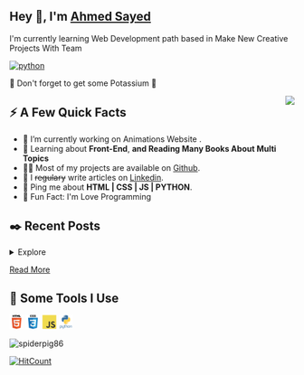 <h2>Hey 👋, I'm <a href="">Ahmed Sayed</a></h2>
<p>I'm currently learning Web Development path based in Make New Creative Projects With Team</p>
<p></a> <a href="https://instagram.com/a.s9.1.1?igshid===NTc4MTIwNjQ2YQ">
<img src="https://raw.githubusercontent.com/devicons/devicon/master/icons/instgram/instgram-original-wordmark.svg" alt="python" width="25" height="25" />
</a>
<p>🍌 Don't forget to get some Potassium 🍌</p>
<img align="right" src="https://media1.giphy.com/media/13HgwGsXF0aiGY/giphy.gif" />
<h2>⚡️ A Few Quick Facts</h2>
<ul>
<li>🔭 I’m currently working on Animations Website </a>.</li>
<li>🧐 Learning about <strong>Front-End</strong>, <strong>and Reading Many Books About Multi Topics</strong></li>
<li>👨‍💻 Most of my projects are available on <a href="https://github.com/AhmedSayed911">Github</a>.</li>
<li>📝 I <del>regulary</del> write articles on <a href="https://www.linkedin.com/in/ahmed-sayed-shalaby-799060282/">Linkedin</a>.</li>
<li>💬 Ping me about <strong>HTML | CSS | JS | PYTHON</strong>.</li>
<li>🎉 Fun Fact: I'm Love Programming</li>
</ul>
<h2>✒️ Recent Posts</h2>
<details>
    <summary>Explore</summary>
    <li><a href="https://www.facebook.com/groups/ElzeroWebSchool/permalink//5359710137491340">How To Start Learn Programming From Phone ...</a></li>
</details>
<p><a target="_blank" href="https://blog.stanleylim.me">Read More</a></p>
<h2>🚀 Some Tools I Use</h2>
<p align="left">
<img src="https://raw.githubusercontent.com/devicons/devicon/master/icons/html5/html5-original-wordmark.svg" alt="python" width="25" height="25" />
<img src="https://raw.githubusercontent.com/devicons/devicon/master/icons/css3/css3-original-wordmark.svg" alt="css3" width="25" height="25" />
<img src="https://raw.githubusercontent.com/devicons/devicon/master/icons/javascript/javascript-original.svg" alt="javascript" width="25" height="25" />
<img src="https://raw.githubusercontent.com/devicons/devicon/master/icons/python/python-original-wordmark.svg" alt="python" width="25" height="25" />
</p>
<img src="https://github-readme-stats.vercel.app/api?username=spiderpig86&show_icons=true&count_private=true" alt="spiderpig86" />
<p><a href="http://hits.dwyl.com/spiderpig86/spiderpig86/spiderpig86.svg?style=flat-square"><img src="https://hits.dwyl.com/spiderpig86/spiderpig86/spiderpig86.svg?style=flat-square" alt="HitCount"></a></p>

